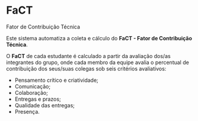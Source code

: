 # FaCT

Fator de Contribuição Técnica

Este sistema automatiza a coleta e cálculo do **FaCT - Fator de Contribuição Técnica**.

O **FaCT** de cada estudante é calculado a partir da avaliação dos/as integrantes do grupo, onde cada membro da equipe avalia o percentual de contribuição dos seus/suas colegas sob seis critérios avaliativos:

- Pensamento crítico e criatividade;
- Comunicação;
- Colaboração;
- Entregas e prazos;
- Qualidade das entregas;
- Presença.
